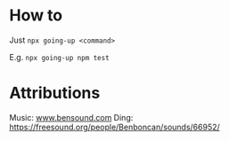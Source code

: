 # How to

Just `npx going-up <command>`

E.g. `npx going-up npm test`

# Attributions

Music: www.bensound.com
Ding: https://freesound.org/people/Benboncan/sounds/66952/